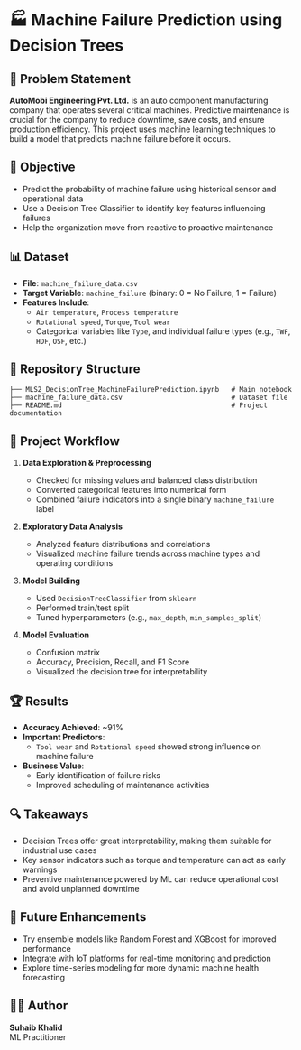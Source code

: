 # 🏭 Machine Failure Prediction using Decision Trees

## 📌 Problem Statement

**AutoMobi Engineering Pvt. Ltd.** is an auto component manufacturing company that operates several critical machines. Predictive maintenance is crucial for the company to reduce downtime, save costs, and ensure production efficiency. This project uses machine learning techniques to build a model that predicts machine failure before it occurs.

## 🎯 Objective

- Predict the probability of machine failure using historical sensor and operational data
- Use a Decision Tree Classifier to identify key features influencing failures
- Help the organization move from reactive to proactive maintenance

## 📊 Dataset

- **File**: `machine_failure_data.csv`
- **Target Variable**: `machine_failure` (binary: 0 = No Failure, 1 = Failure)
- **Features Include**:
  - `Air temperature`, `Process temperature`
  - `Rotational speed`, `Torque`, `Tool wear`
  - Categorical variables like `Type`, and individual failure types (e.g., `TWF`, `HDF`, `OSF`, etc.)

## 📁 Repository Structure

```
├── MLS2_DecisionTree_MachineFailurePrediction.ipynb   # Main notebook
├── machine_failure_data.csv                           # Dataset file
├── README.md                                          # Project documentation
```

## 🧪 Project Workflow

1. **Data Exploration & Preprocessing**
   - Checked for missing values and balanced class distribution
   - Converted categorical features into numerical form
   - Combined failure indicators into a single binary `machine_failure` label

2. **Exploratory Data Analysis**
   - Analyzed feature distributions and correlations
   - Visualized machine failure trends across machine types and operating conditions

3. **Model Building**
   - Used `DecisionTreeClassifier` from `sklearn`
   - Performed train/test split
   - Tuned hyperparameters (e.g., `max_depth`, `min_samples_split`)

4. **Model Evaluation**
   - Confusion matrix
   - Accuracy, Precision, Recall, and F1 Score
   - Visualized the decision tree for interpretability

## 🏆 Results

- **Accuracy Achieved**: ~91%
- **Important Predictors**:
  - `Tool wear` and `Rotational speed` showed strong influence on machine failure
- **Business Value**:
  - Early identification of failure risks
  - Improved scheduling of maintenance activities

## 🔍 Takeaways

- Decision Trees offer great interpretability, making them suitable for industrial use cases
- Key sensor indicators such as torque and temperature can act as early warnings
- Preventive maintenance powered by ML can reduce operational cost and avoid unplanned downtime

## 🚀 Future Enhancements

- Try ensemble models like Random Forest and XGBoost for improved performance
- Integrate with IoT platforms for real-time monitoring and prediction
- Explore time-series modeling for more dynamic machine health forecasting

## 👨‍💻 Author

**Suhaib Khalid**  
ML Practitioner
